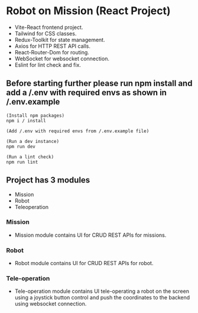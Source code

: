 # Robot on Mission (React Project)

- Vite-React frontend project.
- Tailwind for CSS classes.
- Redux-Toolkit for state management.
- Axios for HTTP REST API calls.
- React-Router-Dom for routing.
- WebSocket for websocket connection.
- Eslint for lint check and fix.

## Before starting further please run npm install and add a /.env with required envs as shown in /.env.example

    (Install npm packages)
    npm i / install

    (Add /.env with required envs from /.env.example file)

    (Run a dev instance)
    npm run dev

    (Run a lint check)
    npm run lint

## Project has 3 modules

- Mission
- Robot
- Teleoperation

### Mission

- Mission module contains UI for CRUD REST APIs for missions.

### Robot

- Robot module contains UI for CRUD REST APIs for robot.

### Tele-operation

- Tele-operation module contains UI tele-operating a robot on the screen using a joystick button control and push the coordinates to the backend using websocket connection.
